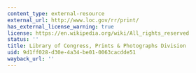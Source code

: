 ```yaml
---
content_type: external-resource
external_url: http://www.loc.gov/rr/print/
has_external_license_warning: true
license: https://en.wikipedia.org/wiki/All_rights_reserved
status: ''
title: Library of Congress, Prints & Photographs Division
uid: 9d1ff028-d30e-4a34-be01-0063cacdde51
wayback_url: ''
---
```

